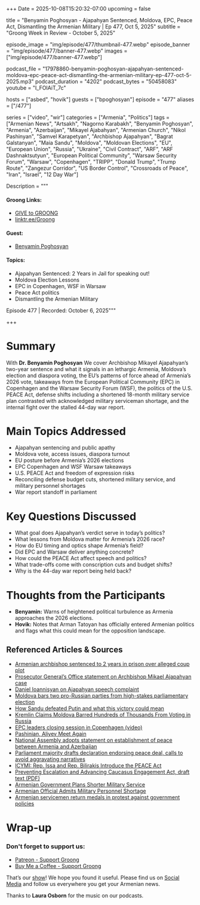 +++
Date = 2025-10-08T15:20:32-07:00
upcoming = false

title = "Benyamin Poghosyan - Ajapahyan Sentenced, Moldova, EPC, Peace Act, Dismantling the Armenian Military | Ep 477, Oct 5, 2025"
subtitle = "Groong Week in Review - October 5, 2025"


episode_image = "img/episode/477/thumbnail-477.webp"
episode_banner = "img/episode/477/banner-477.webp"
images = ["img/episode/477/banner-477.webp"]

podcast_file     = "17978860-benyamin-poghosyan-ajapahyan-sentenced-moldova-epc-peace-act-dismantling-the-armenian-military-ep-477-oct-5-2025.mp3"
podcast_duration = "4202"
podcast_bytes    = "50458083"
youtube = "I_FOIAiT_7c"

hosts = ["asbed", "hovik"]
guests = ["bpoghosyan"]
episode = "477"
aliases = ["/477"]

series = ["video", "wir"]
categories = ["Armenia", "Politics"]
tags = ["Armenian News", "Artsakh", "Nagorno Karabakh", "Benyamin Poghosyan", "Armenia", "Azerbaijan", "Mikayel Ajabahyan", "Armenian Church", "Nikol Pashinyan", "Samvel Karapetyan", "Archbishop Ajapahyan", "Bagrat Galstanyan", "Maia Sandu", "Moldova", "Moldovan Elections", "EU", "European Union", "Russia", "Ukraine", "Civil Contract", "ARF", "ARF Dashnaktsutyun", "European Political Community", "Warsaw Security Forum", "Warsaw", "Copenhagen", "TRIPP", "Donald Trump", "Trump Route", "Zangezur Corridor", "US Border Control", "Crossroads of Peace", "Iran", "Israel", "12 Day War"]

Description = """

#### Groong Links:
* [GIVE to GROONG](https://podcasts.groong.org/donate)
* [linktr.ee/Groong](https://linktr.ee/groong)

#### Guest:
* [Benyamin Poghosyan](https://podcasts.groong.org/guest/bpoghosyan)

#### Topics:
* Ajapahyan Sentenced: 2 Years in Jail for speaking out!
* Moldova Election Lessons
* EPC in Copenhagen, WSF in Warsaw
* Peace Act politics
* Dismantling the Armenian Military

Episode 477 | Recorded: October 6, 2025"""

+++

# Summary
With __Dr. Benyamin Poghosyan__ We cover Archbishop Mikayel Ajapahyan’s two-year sentence and what it signals in an lethargic Armenia, Moldova’s election and diaspora voting, the EU’s patterns of force ahead of Armenia’s 2026 vote, takeaways from the European Political Community (EPC) in Copenhagen and the Warsaw Security Forum (WSF), the politics of the U.S. PEACE Act, defense shifts including a shortened 18-month military service plan contrasted with acknowledged military serviceman shortage, and the internal fight over the stalled 44-day war report.

# Main Topics Addressed
- Ajapahyan sentencing and public apathy  
- Moldova vote, access issues, diaspora turnout  
- EU posture before Armenia’s 2026 elections  
- EPC Copenhagen and WSF Warsaw takeaways  
- U.S. PEACE Act and freedom of expression risks
- Reconciling defense budget cuts, shortened military service, and military personnel shortages
- War report standoff in parliament

# Key Questions Discussed
- What goal does Ajapahyan’s verdict serve in today’s politics?  
- What lessons from Moldova matter for Armenia’s 2026 race?  
- How do EU timing and optics shape Armenia’s field?  
- Did EPC and Warsaw deliver anything concrete?  
- How could the PEACE Act affect speech and politics?  
- What trade-offs come with conscription cuts and budget shifts?  
- Why is the 44-day war report being held back?

# Thoughts from the Participants
- __Benyamin:__ Warns of heightened political turbulence as Armenia approaches the 2026 elections.
- __Hovik:__ Notes that Arman Tatoyan has officially entered Armenian politics and flags what this could mean for the opposition landscape.


## Referenced Articles & Sources
- [Armenian archbishop sentenced to 2 years in prison over alleged coup plot](https://abcnews.go.com/International/wireStory/armenian-archbishop-sentenced-2-years-prison-alleged-coup-126192611)  
- [Prosecutor General’s Office statement on Archbishop Mikael Ajapahyan case](https://prosecutor.am/article/4948)  
- [Daniel Ioannisyan on Ajapahyan speech complaint](https://www.facebook.com/danioanis/posts/pfbid0mSHu2cyqtmCLxwtCvvNt2XTdPJ62wkGSJiebarT7CiQgNpeFJUxGwNh5D9XrGH4Ql)  
- [Moldova bars two pro-Russian parties from high-stakes parliamentary election](https://www.pbs.org/newshour/world/moldova-bars-two-pro-russian-parties-from-high-stakes-parliamentary-election)  
- [How Sandu defeated Putin and what this victory could mean](https://www.eurointegration.com.ua/eng/news/2025/09/29/7221299/)  
- [Kremlin Claims Moldova Barred Hundreds of Thousands From Voting in Russia](https://www.themoscowtimes.com/2025/09/29/kremlin-claims-moldova-barred-hundreds-of-thousands-from-voting-in-russia-a90655)  
- [EPC leaders closing session in Copenhagen (video)](https://www.youtube.com/watch?v=fZL-5qH55v4)  
- [Pashinian, Aliyev Meet Again](https://www.azatutyun.am/a/33547255.html)  
- [National Assembly adopts statement on establishment of peace between Armenia and Azerbaijan](https://armenpress.am/en/article/1231192)  
- [Parliament majority drafts declaration endorsing peace deal, calls to avoid aggravating narratives](https://armenpress.am/en/article/1231164)  
- [ICYMI: Rep. Issa and Rep. Bilirakis Introduce the PEACE Act](https://issa.house.gov/media/press-releases/icymi-rep-issa-and-rep-bilirakis-introduce-peace-act)  
- [Preventing Escalation and Advancing Caucasus Engagement Act, draft text (PDF)](https://issa.house.gov/sites/evo-subsites/issa.house.gov/files/evo-media-document/peace-act-10.2.25.pdf)  
- [Armenian Government Plans Shorter Military Service](https://www.azatutyun.am/a/33527942.html)  
- [Armenian Official Admits Military Personnel Shortage](https://www.azatutyun.am/a/33545240.html)  
- [Armenian servicemen return medals in protest against government policies](https://www.panorama.am/en/news/2025/10/02/military-medals/3142010)


# Wrap-up

### **Don't forget to support us:**
* [Patreon - Support Groong](https://www.patreon.com/ann_groong)
* [Buy Me a Coffee - Support Groong](https://www.buymeacoffee.com/groong)


That’s our [show](https://podcasts.groong.org/)! We hope you found it useful. Please find us on [Social Media](https://linktr.ee/groong) and follow us everywhere you get your Armenian news.

Thanks to **Laura Osborn** for the music on our podcasts.

